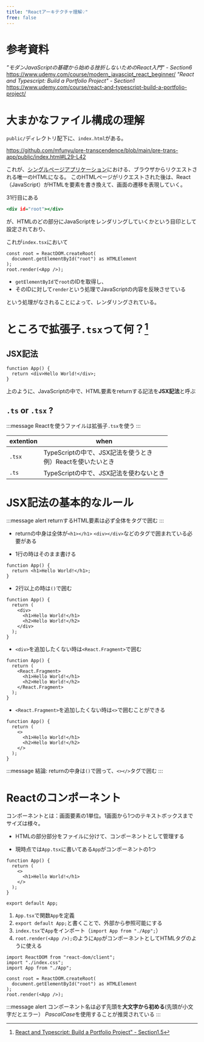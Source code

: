 ```yaml
---
title: "Reactアーキテクチャ理解💡"
free: false
---
```


# 参考資料
*"モダンJavaScriptの基礎から始める挫折しないためのReact入門" - Section6*
https://www.udemy.com/course/modern_javascipt_react_beginner/
*"React and Typescript: Build a Portfolio Project" - Section1*
https://www.udemy.com/course/react-and-typescript-build-a-portfolio-project/

# 大まかなファイル構成の理解

`public/`ディレクトリ配下に、`index.html`がある。

https://github.com/mfunyu/pre-transcendence/blob/main/pre-trans-app/public/index.html#L29-L42

これが、[シングルページアプリケーション](https://zenn.dev/mfunyu/books/ft_transcendence/viewer/06-react1#spas-(single-page-applications)-%E3%81%A8%E3%81%AF%EF%BC%9F)における、ブラウザからリクエストされる唯一のHTMLになる。
このHTMLページがリクエストされた後は、React（JavaScript）がHTMLを要素を書き換えて、画面の遷移を表現していく。

31行目にある
```html:public/index.html
<div id="root"></div>
```
が、HTMLのどの部分にJavaScriptをレンダリングしていくかという目印として設定されており、

これが`index.tsx`において

```ts:src/index.tsx
const root = ReactDOM.createRoot(
  document.getElementById("root") as HTMLElement
);
root.render(<App />);
```
- `getElementById`で`root`のIDを取得し、
- そのIDに対して`render`という処理でJavaScriptの内容を反映させている

という処理がなされることによって、レンダリングされている。

# ところで拡張子`.tsx`って何？[^1]
[^1]: [React and Typescript: Build a Portfolio Project" - Section1.5](https://mercari.udemy.com/course/react-and-typescript-build-a-portfolio-project/learn/lecture/24208864#overview)

## JSX記法

```ts:App.tsx
function App() {
  return <div>Hello World!</div>;
}
```

 上のように、JavaScriptの中で、HTML要素をreturnする記法を**JSX記法**と呼ぶ

## `.ts` or `.tsx` ?

:::message
Reactを使うファイルは拡張子`.tsx`を使う
:::

| extention | when |
|---|---|
| `.tsx` | TypeScriptの中で、JSX記法を使うとき<br/>例）Reactを使いたいとき　|
| `.ts` | TypeScriptの中で、JSX記法を使わないとき|

# JSX記法の基本的なルール

:::message alert
returnするHTML要素は必ず全体をタグで囲む
:::
- returnの中身は全体が`<h1></h1>` `<div></div>`などのタグで囲まれている必要がある

- 1行の時はそのまま書ける
```ts::App.tsx
function App() {
  return <h1>Hello World!</h1>;
}
```

- 2行以上の時は`()`で囲む
```ts::App.tsx
function App() {
  return (
    <div>
      <h1>Hello World!</h1>
      <h2>Hello World!</h2>
    </div>
  );
}
```

- `<div>`を追加したくない時は`<React.Fragment>`で囲む
```ts::App.tsx
function App() {
  return (
    <React.Fragment>
      <h1>Hello World!</h1>
      <h2>Hello World!</h2>
    </React.Fragment>
  );
}
```

- `<React.Fragment>`を追加したくない時は`<>`で囲むことができる
```ts::App.tsx
function App() {
  return (
    <>
      <h1>Hello World!</h1>
      <h2>Hello World!</h2>
    </>
  );
}
```

:::message
結論: returnの中身は`()`で囲って、`<></>`タグで囲む
:::


# Reactのコンポーネント

コンポーネントとは：画面要素の1単位。1画面から1つのテキストボックスまでサイズは様々。

- HTMLの部分部分をファイルに分けて、コンポーネントとして管理する

- 現時点では`App.tsx`に書いてある`App`がコンポーネントの1つ

```ts:App.tsx
function App() {
  return (
    <>
      <h1>Hello World!</h1>
    </>
  );
}

export default App;
```

1. `App.tsx`で関数`App`を定義
2. `export default App;`と書くことで、外部から参照可能にする
3. `index.tsx`で`App`をインポート（`import App from "./App";`）
4. `root.render(<App />);`のように`App`がコンポーネントとしてHTMLタグのように使える

```ts:index.tsx
import ReactDOM from "react-dom/client";
import "./index.css";
import App from "./App";

const root = ReactDOM.createRoot(
  document.getElementById("root") as HTMLElement
);
root.render(<App />);
```

:::message alert
コンポーネント名は必ず先頭を**大文字から初める**(先頭が小文字だとエラー）
*PascalCase*を使用することが推奨されている
:::